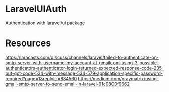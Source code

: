 # LaravelUIAuth
Authentication with laravel/ui package

# Resources
https://laracasts.com/discuss/channels/laravel/failed-to-authenticate-on-smtp-server-with-username-my-account-at-gmailcom-using-3-possible-authenticators-authenticator-login-returned-expected-response-code-235-but-got-code-534-with-message-534-579-application-specific-password-required?page=1&replyId=884560
https://medium.com/graymatrix/using-gmail-smtp-server-to-send-email-in-laravel-91c0800f9662
